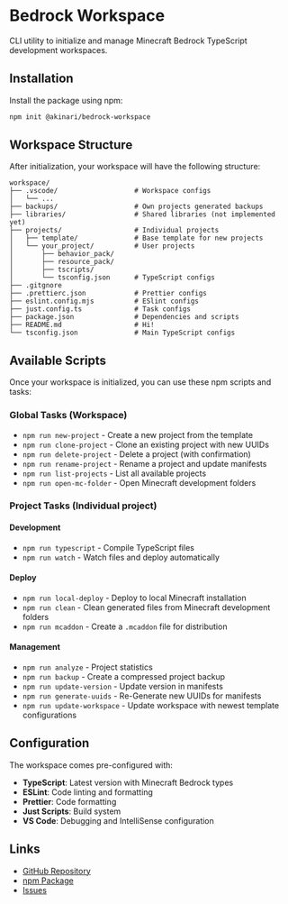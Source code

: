 # Bedrock Workspace

CLI utility to initialize and manage Minecraft Bedrock TypeScript development workspaces.

## Installation

Install the package using npm:

```bash
npm init @akinari/bedrock-workspace
```

## Workspace Structure

After initialization, your workspace will have the following structure:

```
workspace/
├── .vscode/                   # Workspace configs
│   └── ...
├── backups/                   # Own projects generated backups
├── libraries/                 # Shared libraries (not implemented yet)
├── projects/                  # Individual projects
│   ├── template/              # Base template for new projects
│   └── your_project/          # User projects
│       ├── behavior_pack/
│       ├── resource_pack/
│       ├── tscripts/
│       └── tsconfig.json      # TypeScript configs
├── .gitgnore
├── .prettierc.json            # Prettier configs
├── eslint.config.mjs          # ESlint configs
├── just.config.ts             # Task configs
├── package.json               # Dependencies and scripts
├── README.md                  # Hi!
└── tsconfig.json              # Main TypeScript configs
```

## Available Scripts

Once your workspace is initialized, you can use these npm scripts and tasks:

### Global Tasks (Workspace)
- `npm run new-project` - Create a new project from the template
- `npm run clone-project` - Clone an existing project with new UUIDs
- `npm run delete-project` - Delete a project (with confirmation)
- `npm run rename-project` - Rename a project and update manifests
- `npm run list-projects` - List all available projects
- `npm run open-mc-folder` - Open Minecraft development folders

### Project Tasks (Individual project)
#### Development
- `npm run typescript` - Compile TypeScript files
- `npm run watch` - Watch files and deploy automatically

#### Deploy
- `npm run local-deploy` - Deploy to local Minecraft installation
- `npm run clean` - Clean generated files from Minecraft development folders
- `npm run mcaddon` - Create a `.mcaddon` file for distribution

#### Management
- `npm run analyze` - Project statistics
- `npm run backup` - Create a compressed project backup
- `npm run update-version` - Update version in manifests
- `npm run generate-uuids` - Re-Generate new UUIDs for manifests
- `npm run update-workspace` - Update workspace with newest template configurations

## Configuration

The workspace comes pre-configured with:

- **TypeScript**: Latest version with Minecraft Bedrock types
- **ESLint**: Code linting and formatting
- **Prettier**: Code formatting
- **Just Scripts**: Build system
- **VS Code**: Debugging and IntelliSense configuration

## Links

- [GitHub Repository](https://github.com/ackinari/bedrock-workspace)
- [npm Package](https://www.npmjs.com/package/@ackinari/create-bedrock-workspace)
- [Issues](https://github.com/ackinari/bedrock-workspace/issues)